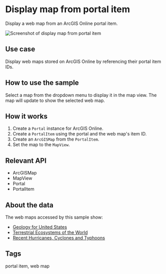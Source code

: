 # Display map from portal item

Display a web map from an ArcGIS Online portal item.

![Screenshot of display map from portal item](display-scene.png)

## Use case

Display web maps stored on ArcGIS Online by referencing their portal item IDs.

## How to use the sample

Select a map from the dropdown menu to display it in the map view. The map will update to show the selected web map.

## How it works

1. Create a `Portal` instance for ArcGIS Online.
2. Create a `PortalItem` using the portal and the web map's item ID.
3. Create an `ArcGISMap` from the `PortalItem`.
4. Set the map to the `MapView`.

## Relevant API

- ArcGISMap
- MapView
- Portal
- PortalItem

## About the data

The web maps accessed by this sample show:
- [Geology for United States](https://arcgis.com/home/item.html?id=92ad152b9da94dee89b9e387dfe21acd)
- [Terrestrial Ecosystems of the World](https://arcgis.com/home/item.html?id=5be0bc3ee36c4e058f7b3cebc21c74e6)
- [Recent Hurricanes, Cyclones and Typhoons](https://arcgis.com/home/item.html?id=064f2e898b094a17b84e4a4cd5e5f549)

## Tags

portal item, web map